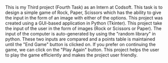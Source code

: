 This is my Third project (Fourth Task) as an Intern at Codsoft. 
This task is to design a simple game of Rock, Paper, Scissors which has the ability to give the input in the form of an image with either of the options.
This project was created using a GUI-based application in Python (Tkinter).
This project take the input of the user in the form of images (Rock or Scissors or Paper). 
The input of the computer is auto-generated by using the "random library" in python. 
These two inputs are compared and a points table is maintained until the "End Game" button is clicked on. 
If you prefer on continuing the game, we can click on the "Play Again" button.
This project helps the user to play the game efficiently and makes the project user friendly.
